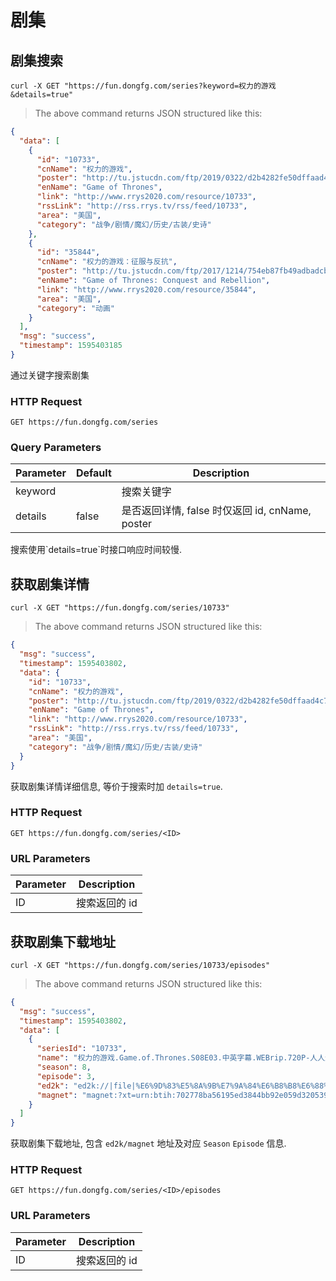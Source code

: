 # 剧集

## 剧集搜索

```shell
curl -X GET "https://fun.dongfg.com/series?keyword=权力的游戏&details=true"
```

> The above command returns JSON structured like this:

```json
{
  "data": [
    {
      "id": "10733",
      "cnName": "权力的游戏",
      "poster": "http://tu.jstucdn.com/ftp/2019/0322/d2b4282fe50dffaad4c73b6f3d6176ff.jpg",
      "enName": "Game of Thrones",
      "link": "http://www.rrys2020.com/resource/10733",
      "rssLink": "http://rss.rrys.tv/rss/feed/10733",
      "area": "美国",
      "category": "战争/剧情/魔幻/历史/古装/史诗"
    },
    {
      "id": "35844",
      "cnName": "权力的游戏：征服与反抗",
      "poster": "http://tu.jstucdn.com/ftp/2017/1214/754eb87fb49adbadcbbe46348370ff73.jpg",
      "enName": "Game of Thrones: Conquest and Rebellion",
      "link": "http://www.rrys2020.com/resource/35844",
      "area": "美国",
      "category": "动画"
    }
  ],
  "msg": "success",
  "timestamp": 1595403185
}
```

通过关键字搜索剧集

### HTTP Request

`GET https://fun.dongfg.com/series`

### Query Parameters

| Parameter | Default | Description                                     |
| --------- | ------- | ----------------------------------------------- |
| keyword   |         | 搜索关键字                                      |
| details   | false   | 是否返回详情, false 时仅返回 id, cnName, poster |

<aside class="warning">搜索使用`details=true`时接口响应时间较慢.</aside>

## 获取剧集详情

```shell
curl -X GET "https://fun.dongfg.com/series/10733"
```

> The above command returns JSON structured like this:

```json
{
  "msg": "success",
  "timestamp": 1595403802,
  "data": {
    "id": "10733",
    "cnName": "权力的游戏",
    "poster": "http://tu.jstucdn.com/ftp/2019/0322/d2b4282fe50dffaad4c73b6f3d6176ff.jpg",
    "enName": "Game of Thrones",
    "link": "http://www.rrys2020.com/resource/10733",
    "rssLink": "http://rss.rrys.tv/rss/feed/10733",
    "area": "美国",
    "category": "战争/剧情/魔幻/历史/古装/史诗"
  }
}
```

获取剧集详情详细信息, 等价于搜索时加 `details=true`.

### HTTP Request

`GET https://fun.dongfg.com/series/<ID>`

### URL Parameters

| Parameter | Description   |
| --------- | ------------- |
| ID        | 搜索返回的 id |

## 获取剧集下载地址

```shell
curl -X GET "https://fun.dongfg.com/series/10733/episodes"
```

> The above command returns JSON structured like this:

```json
{
  "msg": "success",
  "timestamp": 1595403802,
  "data": [
    {
      "seriesId": "10733",
      "name": "权力的游戏.Game.of.Thrones.S08E03.中英字幕.WEBrip.720P-人人影视.mp4",
      "season": 8,
      "episode": 3,
      "ed2k": "ed2k://|file|%E6%9D%83%E5%8A%9B%E7%9A%84%E6%B8%B8%E6%88%8F.Game.of.Thrones.S08E03.%E4%B8%AD%E8%8B%B1%E5%AD%97%E5%B9%95.WEBrip.720P-%E4%BA%BA%E4%BA%BA%E5%BD%B1%E8%A7%86.V1.mp4|1240802301|946a2ef12f9f128403a208c44c596b99|h=a7a7j5whhhih57fsl2eckv5mlnzzokgr|/",
      "magnet": "magnet:?xt=urn:btih:702778ba56195ed3844bb92e059d320539c530ec"
    }
  ]
}
```

获取剧集下载地址, 包含 `ed2k/magnet` 地址及对应 `Season` `Episode` 信息.

### HTTP Request

`GET https://fun.dongfg.com/series/<ID>/episodes`

### URL Parameters

| Parameter | Description   |
| --------- | ------------- |
| ID        | 搜索返回的 id |
